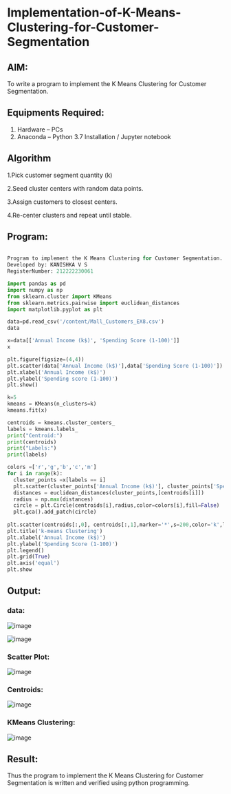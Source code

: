 # Implementation-of-K-Means-Clustering-for-Customer-Segmentation

## AIM:
To write a program to implement the K Means Clustering for Customer Segmentation.

## Equipments Required:
1. Hardware – PCs
2. Anaconda – Python 3.7 Installation / Jupyter notebook

## Algorithm
1.Pick customer segment quantity (k)

2.Seed cluster centers with random data points.

3.Assign customers to closest centers.

4.Re-center clusters and repeat until stable.
 

## Program:
```py

Program to implement the K Means Clustering for Customer Segmentation.
Developed by: KANISHKA V S
RegisterNumber: 212222230061 

```
```py
import pandas as pd
import numpy as np
from sklearn.cluster import KMeans
from sklearn.metrics.pairwise import euclidean_distances
import matplotlib.pyplot as plt

data=pd.read_csv('/content/Mall_Customers_EX8.csv')
data

x=data[['Annual Income (k$)', 'Spending Score (1-100)']]
x

plt.figure(figsize=(4,4))
plt.scatter(data['Annual Income (k$)'],data['Spending Score (1-100)'])
plt.xlabel('Annual Income (k$)')
plt.ylabel('Spending score (1-100)')
plt.show()

k=5
kmeans = KMeans(n_clusters=k)
kmeans.fit(x)

centroids = kmeans.cluster_centers_
labels = kmeans.labels_
print("Centroid:")
print(centroids)
print("Labels:")
print(labels)

colors =['r','g','b','c','m']
for i in range(k):
  cluster_points =x[labels == i]
  plt.scatter(cluster_points['Annual Income (k$)'], cluster_points['Spending Score (1-100)'],color=colors[i], label = f'Cluster {i+1}')
  distances = euclidean_distances(cluster_points,[centroids[i]])
  radius = np.max(distances)
  circle = plt.Circle(centroids[i],radius,color=colors[i],fill=False)
  plt.gca().add_patch(circle)
  
plt.scatter(centroids[:,0], centroids[:,1],marker='*',s=200,color='k',label='Centroids')
plt.title('k-means Clustering')
plt.xlabel('Annual Income (k$)')
plt.ylabel('Spending Score (1-100)')
plt.legend()
plt.grid(True)
plt.axis('equal')
plt.show
```
## Output:
### data:
![image](https://github.com/kanishka2305/Implementation-of-K-Means-Clustering-for-Customer-Segmentation/assets/113497357/c920d5aa-5f36-4682-81f6-4efed9dfdb51)

![image](https://github.com/kanishka2305/Implementation-of-K-Means-Clustering-for-Customer-Segmentation/assets/113497357/64b4c7e3-4899-46d3-b046-a398c5adf1e9)

### Scatter Plot:
![image](https://github.com/kanishka2305/Implementation-of-K-Means-Clustering-for-Customer-Segmentation/assets/113497357/330b708a-027c-428e-aaf7-1a1ba7c8fb0f)

### Centroids:
![image](https://github.com/kanishka2305/Implementation-of-K-Means-Clustering-for-Customer-Segmentation/assets/113497357/af14e891-b8aa-4c70-8236-b9caf415a376)

### KMeans Clustering:
![image](https://github.com/kanishka2305/Implementation-of-K-Means-Clustering-for-Customer-Segmentation/assets/113497357/d9e184d8-c221-4bbe-be30-4378d0eeb88b)

## Result:
Thus the program to implement the K Means Clustering for Customer Segmentation is written and verified using python programming.
